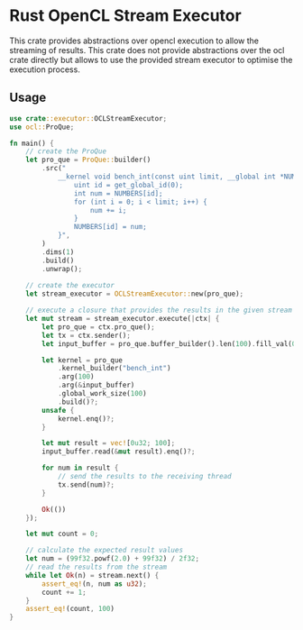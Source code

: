 # Rust OpenCL Stream Executor

This crate provides abstractions over opencl execution to 
allow the streaming of results. This crate does not provide abstractions
over the ocl crate directly but allows to use the provided stream
executor to optimise the execution process.

## Usage

```rust
use crate::executor::OCLStreamExecutor;
use ocl::ProQue;

fn main() {
    // create the ProQue
    let pro_que = ProQue::builder()
        .src("
            __kernel void bench_int(const uint limit, __global int *NUMBERS) {
                uint id = get_global_id(0);
                int num = NUMBERS[id];
                for (int i = 0; i < limit; i++) {
                    num += i;
                }
                NUMBERS[id] = num;
            }",
        )
        .dims(1)
        .build()
        .unwrap();
    
    // create the executor
    let stream_executor = OCLStreamExecutor::new(pro_que);

    // execute a closure that provides the results in the given stream
    let mut stream = stream_executor.execute(|ctx| {
        let pro_que = ctx.pro_que();
        let tx = ctx.sender();
        let input_buffer = pro_que.buffer_builder().len(100).fill_val(0u32).build()?;

        let kernel = pro_que
            .kernel_builder("bench_int")
            .arg(100)
            .arg(&input_buffer)
            .global_work_size(100)
            .build()?;
        unsafe {
            kernel.enq()?;
        }

        let mut result = vec![0u32; 100];
        input_buffer.read(&mut result).enq()?;

        for num in result {
            // send the results to the receiving thread
            tx.send(num)?;
        }

        Ok(())
    });

    let mut count = 0;

    // calculate the expected result values
    let num = (99f32.powf(2.0) + 99f32) / 2f32;
    // read the results from the stream
    while let Ok(n) = stream.next() {
        assert_eq!(n, num as u32);
        count += 1;
    }
    assert_eq!(count, 100)
}
```